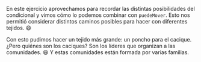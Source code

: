En este ejercicio aprovechamos para recordar las distintas posibilidades del condicional y vimos cómo lo podemos combinar con `puedeMover`. Esto nos permitió considerar distintos caminos posibles para hacer con diferentes tejidos. :smile:

Con esto pudimos hacer un tejido más grande: un poncho para el cacique. ¿Pero quiénes son los caciques? Son los líderes que organizan a las comunidades. :satisfied: Y estas comunidades están formada por varias familias.
